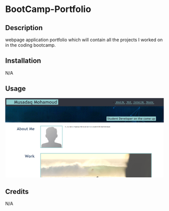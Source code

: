 # BootCamp-Portfolio

## Description

webpage application portfolio which will contain all the projects I worked on in the coding bootcamp.

## Installation

N/A

## Usage

![Screenshot](./images/portfolio.PNG)

## Credits

N/A